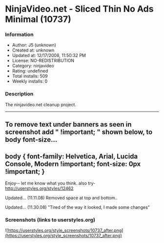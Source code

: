 # NinjaVideo.net - Sliced Thin No Ads Minimal (10737)

### Information
- Author: J5 (unknown)
- Created at: unknown
- Updated at: 12/17/2008, 11:50:32 PM
- License: NO-REDISTRIBUTION
- Category: ninjavideo
- Rating: undefined
- Total installs: 509
- Weekly installs: 0


### Description
The ninjavideo.net cleanup project. 

----------------------
To remove text under banners as seen in screenshot add " !important; " shown below, to body font-size...
----------------------
body {
font-family: Helvetica, Arial, Lucida Console, Modern !important;
font-size: 0px !important;
}
---------------------

Enjoy-- let me know what you think.
also try- http://userstyles.org/styles/12462

Updated... (11.11.08)
Removed space at top and bottom..

Updated... (11.30.08)
"Tired of the way it looked, I made some changes"


### Screenshots (links to userstyles.org)
![https://userstyles.org/style_screenshots/10737_after.png](https://userstyles.org/style_screenshots/10737_after.png)


